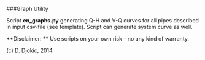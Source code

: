 ###Graph Utility

Script **en_graphs.py** generating Q-H and V-Q curves for all pipes described in input csv-file (see template). Script can generate system curve as well.

**Disclaimer: ** Use scripts on your own risk - no any kind of warranty.

(c) D. Djokic, 2014
